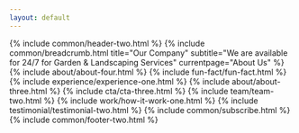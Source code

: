 ```yaml
---
layout: default
---
```


{% include common/header-two.html %}
{% include common/breadcrumb.html title="Our Company"  subtitle="We are available for 24/7 for Garden & Landscaping Services" currentpage="About Us" %}
{% include about/about-four.html %}
{% include fun-fact/fun-fact.html %}
{% include experience/experience-one.html %}
{% include about/about-three.html %}
{% include cta/cta-three.html %}
{% include team/team-two.html %}
{% include work/how-it-work-one.html %}
{% include testimonial/testimonial-two.html %}
{% include common/subscribe.html %}
{% include common/footer-two.html %}